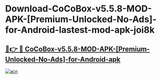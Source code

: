 # Download-CoCoBox-v5.5.8-MOD-APK-[Premium-Unlocked-No-Ads]-for-Android-lastest-mod-apk-joi8k

<h2><a href="https://apkcomod.com?title=CoCoBox-v5.5.8-MOD-APK-[Premium-Unlocked-No-Ads]-for-Android">🔗👉 🔴 CoCoBox-v5.5.8-MOD-APK-[Premium-Unlocked-No-Ads]-for-Android-apk </a></h2>

[![acn](https://github.com/user-attachments/assets/0f9c940e-d8b0-45ae-aac7-cd30a18b3e1c)](https://apkcomod.com?title=CoCoBox-v5.5.8-MOD-APK-[Premium-Unlocked-No-Ads]-for-Android)
